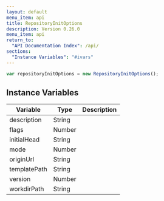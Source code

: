 ```yaml
---
layout: default
menu_item: api
title: RepositoryInitOptions
description: Version 0.26.0
menu_item: api
return_to:
  "API Documentation Index": /api/
sections:
  "Instance Variables": "#ivars"
---
```


```js
var repositoryInitOptions = new RepositoryInitOptions();
```

## <a name="ivars"></a>Instance Variables

| Variable | Type | Description |
| --- | --- | --- |
| <a name="description"></a>description | String |  |
| <a name="flags"></a>flags | Number |  |
| <a name="initialHead"></a>initialHead | String |  |
| <a name="mode"></a>mode | Number |  |
| <a name="originUrl"></a>originUrl | String |  |
| <a name="templatePath"></a>templatePath | String |  |
| <a name="version"></a>version | Number |  |
| <a name="workdirPath"></a>workdirPath | String |  |

